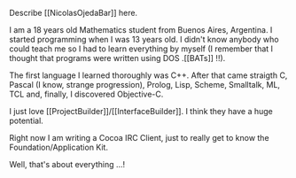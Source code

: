 Describe [[NicolasOjedaBar]] here.


I am a 18 years old Mathematics student from Buenos Aires, Argentina. I started programming when I was 13 years old. I didn't know anybody who could teach me so  I had to learn everything by myself (I remember that I thought that programs were written using DOS .[[BATs]] !!).

The first language I learned thoroughly was C++. After that came straigth C, Pascal (I know, strange progression), Prolog, Lisp, Scheme, Smalltalk, ML, TCL and, finally, I discovered Objective-C.

I just love [[ProjectBuilder]]/[[InterfaceBuilder]]. I think they have a huge potential.

Right now I am writing a Cocoa IRC Client, just to really get to know the Foundation/Application Kit.

Well, that's about everything ...!